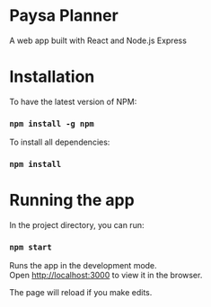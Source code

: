 # Paysa Planner

A web app built with React and Node.js Express

# Installation

To have the latest version of NPM: 
### `npm install -g npm`

To install all dependencies:
### `npm install`


# Running the app
In the project directory, you can run:

### `npm start`

Runs the app in the development mode.<br />
Open [http://localhost:3000](http://localhost:3000) to view it in the browser.

The page will reload if you make edits.<br />




